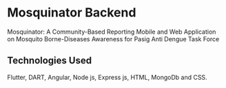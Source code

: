 # Mosquinator Backend
Mosquinator: A Community-Based Reporting Mobile and Web Application on Mosquito Borne-Diseases Awareness for Pasig Anti Dengue Task Force


## Technologies Used

Flutter, DART, Angular, Node js, Express js, HTML, MongoDb and CSS. 
